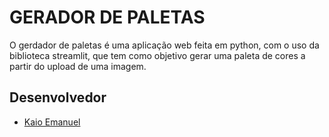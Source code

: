 # GERADOR DE PALETAS
    
O gerdador de paletas é uma aplicação web feita em python, com o uso da biblioteca streamlit, que tem como objetivo gerar uma paleta de cores a partir do upload de uma imagem. 
       

## Desenvolvedor
 - [Kaio Emanuel](https://github.com/keikorr)
    


